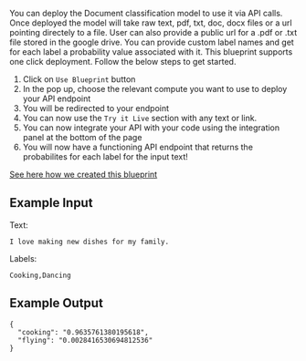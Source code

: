 You can deploy the Document classification model to use it via API calls. Once deployed the model will take raw text, pdf, txt, doc, docx files or a url pointing directely to a file. User can also provide a public url for a .pdf or .txt file stored in the google drive. You can provide custom label names and get for each label a probability value associated with it. This blueprint supports one click deployment. Follow the below steps to get started.

1. Click on `Use Blueprint` button
2. In the pop up, choose the relevant compute you want to use to deploy your API endpoint
3. You will be redirected to your endpoint
4. You can now use the `Try it Live` section with any text or link. 
5. You can now integrate your API with your code using the integration panel at the bottom of the page
6. You will now have a functioning API endpoint that returns the probabilites for each label for the input text!

[See here how we created this blueprint](https://github.com/cnvrg/document-classification)

## Example Input
Text:   
```
I love making new dishes for my family.
```  
Labels: 
```
Cooking,Dancing
```


## Example Output

```
{
  "cooking": "0.9635761380195618",
  "flying": "0.0028416530694812536"
}
```